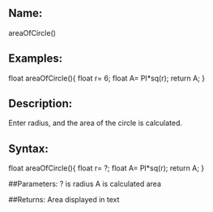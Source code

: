 ## Name: 
areaOfCircle()

## Examples:
  float areaOfCircle(){
    float r= 6;
    float A= PI*sq(r);
    return A;
  }

## Description: 
Enter radius, and the area of the circle is calculated.

## Syntax:
  float areaOfCircle(){
    float r= ?;
    float A= PI*sq(r);
    return A;
  }

##Parameters: 
? is radius 
A is calculated area

##Returns:
Area displayed in text

